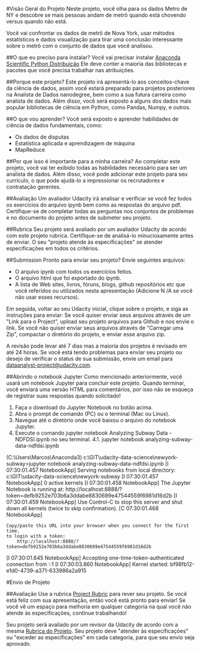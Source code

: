 #Visão Geral do Projeto
Neste projeto, você olha para os dados Metro de NY e descobre se mais pessoas andam de metrô quando está chovendo versus quando não está.

Você vai confrontar os dados de metrô de Nova York, usar métodos estatísticos e dados visualização para tirar uma conclusão interessante sobre o metrô com o conjunto de dados que você analisou.

##O que eu preciso para instalar?
Você vai precisar instalar [Anaconda Scientific Python Distribuição](https://www.continuum.io/downloads)
Ele deve conter a maioria das bibliotecas e pacotes que você precisa trabalhar nas atribuições.

##Porque este projeto?
Este projeto irá apresentá-lo aos conceitos-chave da ciência de dados, assim você estará preparado para projetos posteriores na Analista de Dados nanodegree, bem como a sua futura carreira como analista de dados.
Além disso, você será exposto a alguns dos dados mais popular bibliotecas de ciência em Python, como Pandas, Numpy, e outros.

##O que vou aprender?
Você será exposto e aprender habilidades de ciência de dados fundamentais, como:
* Os dados de disputas
* Estatística aplicada e aprendizagem de máquina
* MapReduce

##Por que isso é importante para a minha carreira?
Ao completar este projeto, você vai ter exibido todas as habilidades necessário para ser um analista de dados. Além disso, você pode adicionar este projeto para seu currículo, o que pode ajudá-lo a impressionar os recrutadores e contratação gerentes.


##Avaliação
Um avaliador Udacity irá analisar e verificar se você fez todos os exercícios do arquivo ipynb bem como as respostas do arquivo pdf.
Certifique-se de completar todas as perguntas nos conjuntos de problemas e no documento do projeto antes de submeter seu projeto.

##Rubrica
Seu projeto será avaliado por um avaliador Udacity de acordo com este projeto rubrica. Certifique-se de analisá-lo minuciosamente antes de enviar. O seu "projeto atende às especificações" se atender especificações em todos os critérios.

##Submission
Pronto para enviar seu projeto? Envie seguintes arquivos:
* O arquivo ipynb com todos os exercícios feitos.
* O arquivo html que foi exportado do ipynb.
* A lista de Web sites, livros, fóruns, blogs, github repositórios etc que você referidos ou utilizados nesta apresentação (Adicione N /A se você não usar esses recursos).

Em seguida, voltar ao seu Udacity inicial, clique sobre o projeto, e siga as instruções para enviar:
Se você quiser enviar seus arquivos através de um "Link para o Project", upload seu projeto arquivos para Github e nos envie o link.
Se você não quiser enviar seus arquivos através de "Carregar uma Zip", compactar o diretório do projeto, e enviar esse arquivo zip.

A revisão pode levar até 7 dias mas a maioria dos projetos é revisado em até 24 horas.
Se você está tendo problemas para enviar seu projeto ou desejo de verificar o status de sua submissão, envie um email para dataanalyst-project@udacity.com.

##Abrindo o notebook Jupyter
Como mencionado anteriormente, você usará um notebook Jupyter para concluir este projeto. Quando terminar, você enviará uma versão HTML para comentários, por isso não se esqueça de registrar suas respostas quando solicitado!

1. Faça o download do Jupyter Notebook no botão acima.
2. Abra o prompt de comando (PC) ou o terminal (Mac ou Linux).
3. Navegue até o diretório onde você baixou o arquivo do notebook Jupyter.
4. Execute o comando jupyter notebook Analyzing Subway Data - NDFDSI.ipynb no seu terminal.
4.1. jupyter notebook analyzing-subway-data-ndfdsi.ipynb

(C:\Users\Marcos\Anaconda3) c:\GIT\udacity-data-science\newyork-subway>jupyter notebook analyzing-subway-data-ndfdsi.ipynb
[I 07:30:01.457 NotebookApp] Serving notebooks from local directory: c:\GIT\udacity-data-science\newyork-subway
[I 07:30:01.457 NotebookApp] 0 active kernels
[I 07:30:01.458 NotebookApp] The Jupyter Notebook is running at: http://localhost:8888/?token=defb9252e703b6a3ddabe8830699e47544559f6981d16d2b
[I 07:30:01.459 NotebookApp] Use Control-C to stop this server and shut down all kernels (twice to skip confirmation).
[C 07:30:01.468 NotebookApp]

    Copy/paste this URL into your browser when you connect for the first time,
    to login with a token:
        http://localhost:8888/?token=defb9252e703b6a3ddabe8830699e47544559f6981d16d2b
		
[I 07:30:01.645 NotebookApp] Accepting one-time-token-authenticated connection from ::1
[I 07:30:03.860 NotebookApp] Kernel started: bf98fb12-e1d0-4739-a371-633986a2a915

#Envio de Projeto

##Avaliação
Use a rubrica [Project Rubric](https://review.udacity.com/#!/rubrics/1034/view) para rever seu projeto. Se você está feliz com sua apresentação, então você está pronto para enviar! Se você vê um espaço para melhoria em qualquer categoria na qual você não atende às especificações, continue trabalhando!

Seu projeto será avaliado por um revisor da Udacity de acordo com a mesma [Rubrica do Projeto](https://review.udacity.com/#!/projects/3176718735/rubric). Seu projeto deve "atender às especificações" ou "exceder as especificações" em cada categoria, para que seu envio seja aprovado.